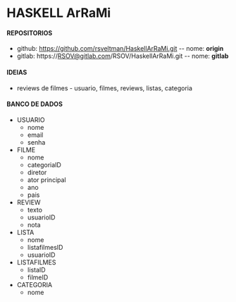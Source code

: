 # HASKELL ArRaMi

#### REPOSITORIOS
- github: https://github.com/rsveltman/HaskellArRaMi.git -- nome: **origin**
- gitlab:  https://RSOV@gitlab.com/RSOV/HaskellArRaMi.git -- nome: **gitlab**

#### IDEIAS
- reviews de filmes - usuario, filmes, reviews, listas, categoria

#### BANCO DE DADOS
- USUARIO
  - nome
  - email
  - senha
- FILME
  - nome
  - categoriaID 
  - diretor
  - ator principal
  - ano
  - pais
- REVIEW
  - texto
  - usuarioID
  - nota
- LISTA
  - nome
  - listafilmesID
  - usuarioID
- LISTAFILMES
  - listaID
  - filmeID
- CATEGORIA
  - nome
   